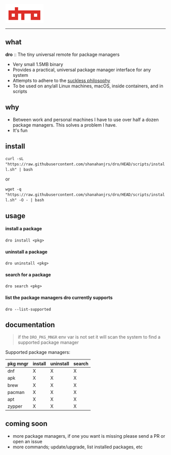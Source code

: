 ![](assets/logo.png "dro")

---

## what

**dro** :: The tiny universal remote for package managers

- Very small 1.5MB binary
- Provides a practical, universal package manager interface for any system
- Attempts to adhere to the [suckless philosophy](https://suckless.org/philosophy)
- To be used on any/all Linux machines, macOS, inside containers, and in scripts


## why

- Between work and personal machines I have to use over half a dozen package managers. This solves a problem I have.
- It's fun

## install

`curl -sL "https://raw.githubusercontent.com/shanahanjrs/dro/HEAD/scripts/install.sh" | bash`

or

`wget -q "https://raw.githubusercontent.com/shanahanjrs/dro/HEAD/scripts/install.sh" -O - | bash`


## usage

#### install a package
`dro install <pkg>`

#### uninstall a package
`dro uninstall <pkg>`

#### search for a package
`dro search <pkg>`

#### list the package managers dro currently supports
`dro --list-supported`


## documentation

> if the `DRO_PKG_MNGR` env var is not set it will scan the system to find a supported package manager

Supported package managers:

| pkg mngr | install | uninstall | search |
|----------|---------|-----------|--------|
| dnf      | X       | X         | X      |
| apk      | X       | X         | X      |
| brew     | X       | X         | X      |
| pacman   | X       | X         | X      |
| apt      | X       | X         | X      |
| zypper   | X       | X         | X      |


## coming soon

- more package managers, if one you want is missing please send a PR or open an issue
- more commands; update/upgrade, list installed packages, etc
